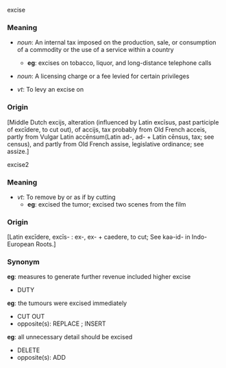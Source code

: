 excise
### Meaning
+ _noun_: An internal tax imposed on the production, sale, or consumption of a commodity or the use of a service within a country
	+ __eg__: excises on tobacco, liquor, and long-distance telephone calls
+ _noun_: A licensing charge or a fee levied for certain privileges

+ _vt_: To levy an excise on

### Origin

[Middle Dutch excijs, alteration (influenced by Latin excīsus, past participle of excīdere, to cut out), of accijs, tax probably from Old French acceis, partly from Vulgar Latin accēnsum(Latin ad-, ad- + Latin cēnsus, tax; see census), and partly from Old French assise, legislative ordinance; see assize.]

excise2
### Meaning
+ _vt_: To remove by or as if by cutting
	+ __eg__: excised the tumor; excised two scenes from the film

### Origin

[Latin excīdere, excīs- : ex-, ex- + caedere, to cut; See kaə-id- in Indo-European Roots.]

### Synonym

__eg__: measures to generate further revenue included higher excise

+ DUTY

__eg__: the tumours were excised immediately

+ CUT OUT
+ opposite(s): REPLACE ; INSERT

__eg__: all unnecessary detail should be excised

+ DELETE
+ opposite(s): ADD


